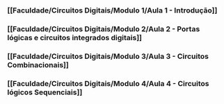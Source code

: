 ### [[Faculdade/Circuitos Digitais/Modulo 1/Aula 1 - Introdução]]

### [[Faculdade/Circuitos Digitais/Modulo 2/Aula 2 - Portas lógicas e circuitos integrados digitais]]

### [[Faculdade/Circuitos Digitais/Modulo 3/Aula 3 - Circuitos Combinacionais]]

### [[Faculdade/Circuitos Digitais/Modulo 4/Aula 4 - Circuitos lógicos Sequenciais]]